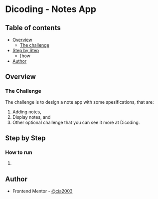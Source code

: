 # Dicoding - Notes App

## Table of contents

- [Overview](#overview)
  - [The challenge](#the-challenge)
- [Step by Step](#step-by-step)
  - [how
- [Author](#author)

## Overview

### The Challenge

The challenge is to design a note app with some spesifications, that are:

1. Adding notes,
2. Display notes, and
3. Other optional challenge that you can see it more at Dicoding.

## Step by Step

### How to run
1. 

## Author

- Frontend Mentor - [@cia2003](https://www.frontendmentor.io/profile/cia2003)
